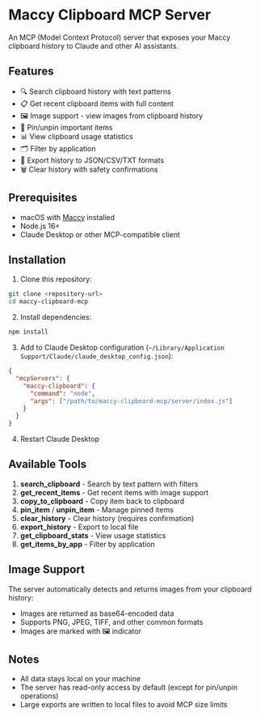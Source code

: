 # Maccy Clipboard MCP Server

An MCP (Model Context Protocol) server that exposes your Maccy clipboard history to Claude and other AI assistants.

## Features

- 🔍 Search clipboard history with text patterns
- 📋 Get recent clipboard items with full content
- 🖼️ Image support - view images from clipboard history
- 📌 Pin/unpin important items
- 📊 View clipboard usage statistics
- 🗂️ Filter by application
- 📁 Export history to JSON/CSV/TXT formats
- 🗑️ Clear history with safety confirmations

## Prerequisites

- macOS with [Maccy](https://maccy.app) installed
- Node.js 16+
- Claude Desktop or other MCP-compatible client

## Installation

1. Clone this repository:
```bash
git clone <repository-url>
cd maccy-clipboard-mcp
```

2. Install dependencies:
```bash
npm install
```

3. Add to Claude Desktop configuration (`~/Library/Application Support/Claude/claude_desktop_config.json`):
```json
{
  "mcpServers": {
    "maccy-clipboard": {
      "command": "node",
      "args": ["/path/to/maccy-clipboard-mcp/server/index.js"]
    }
  }
}
```

4. Restart Claude Desktop

## Available Tools

1. **search_clipboard** - Search by text pattern with filters
2. **get_recent_items** - Get recent items with image support
3. **copy_to_clipboard** - Copy item back to clipboard
4. **pin_item** / **unpin_item** - Manage pinned items
5. **clear_history** - Clear history (requires confirmation)
6. **export_history** - Export to local file
7. **get_clipboard_stats** - View usage statistics
8. **get_items_by_app** - Filter by application

## Image Support

The server automatically detects and returns images from your clipboard history:
- Images are returned as base64-encoded data
- Supports PNG, JPEG, TIFF, and other common formats
- Images are marked with 🖼️ indicator

## Notes

- All data stays local on your machine
- The server has read-only access by default (except for pin/unpin operations)
- Large exports are written to local files to avoid MCP size limits